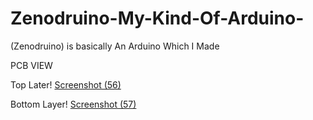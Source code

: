 # Zenodruino-My-Kind-Of-Arduino-
(Zenodruino) is basically An Arduino Which I Made 

PCB VIEW 

Top Later!
[Screenshot (56)](https://user-images.githubusercontent.com/25906435/117760698-bab66280-b243-11eb-8604-1655255a34c4.png)

Bottom Layer!
[Screenshot (57)](https://user-images.githubusercontent.com/25906435/117760713-c6098e00-b243-11eb-86e6-c106a86a8782.png)

